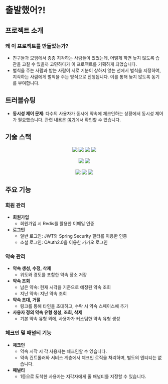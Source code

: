 # **출발했어?!**

## 프로젝트 소개
### 왜 이 프로젝트를 만들었는가?
- 친구들과 모임에서 종종 지각하는 사람들이 있었는데, 어떻게 하면 늦지 않도록 습관을 고칠 수 있을까 고민하다가 이 프로젝트를 기획하게 되었습니다.
- 벌칙을 주는 사람과 받는 사람이 서로 기분이 상하지 않는 선에서 벌칙을 지정하여, 지각하는 사람에게 벌칙을 주는 방식으로 진행됩니다. 이를 통해 늦지 않도록 동기를 부여합니다.

## 트러블슈팅
- **동시성 제어 문제**: 다수의 사용자가 동시에 약속에 체크인하는 상황에서 동시성 제어가 필요했습니다. 관련 내용은 [여기](https://velog.io/@seyoungkwon29/posts)에서 확인할 수 있습니다.

## 기술 스택
<div align="center">
  <img src="https://img.shields.io/badge/java-007396?style=for-the-badge&logo=java&logoColor=white">
  <img src="https://img.shields.io/badge/springboot-6DB33F?style=for-the-badge&logo=springboot&logoColor=white">
  <img src="https://img.shields.io/badge/spring security-6DB33F?style=for-the-badge&logo=springsecurity&logoColor=white">
  <img src="https://img.shields.io/badge/jpa-007393?style=for-the-badge&logo=jpa&logoColor=white">
  <br>
  <br>
  <img src="https://img.shields.io/badge/mysql-4479A1?style=for-the-badge&logo=mysql&logoColor=white">
  <img src="https://img.shields.io/badge/redis-FF4438?style=for-the-badge&logo=redis&logoColor=white">
  <br>
  <br>
  <img src="https://img.shields.io/badge/docker-2496ED?style=for-the-badge&logo=docker&logoColor=white">
  <img src="https://img.shields.io/badge/ncloud-03C75A?style=for-the-badge&logo=naver&logoColor=white">
  <img src="https://img.shields.io/badge/github actions-2088FF?style=for-the-badge&logo=github actions&logoColor=white">
</div>

## 주요 기능
### 회원 관리
- **회원가입**
  - 회원가입 시 Redis를 활용한 이메일 인증
- **로그인**
  - 일반 로그인: JWT와 Spring Security 필터를 이용한 인증
  - 소셜 로그인: OAuth2.0을 이용한 카카오 로그인

### 약속 관리
- **약속 생성, 수정, 삭제**
  - 위도와 경도를 포함한 약속 장소 저장
- **약속 조회**
  - 남은 약속: 현재 시각을 기준으로 예정된 약속 조회
  - 지난 약속: 지난 약속 조회
- **약속 초대, 거절**
  - 링크를 통해 타인을 초대하고, 수락 시 약속 스페이스에 추가
- **사용자 정의 약속 유형 생성, 조회, 삭제**
  - 기본 약속 유형 외에, 사용자가 커스텀한 약속 유형 생성

### 체크인 및 패널티 기능
- **체크인**
  - 약속 시작 시 각 사용자는 체크인할 수 있습니다.
  - 약속 컨트롤러와 서비스 계층에서 체크인 로직을 처리하며, 별도의 엔티티는 없습니다.
- **패널티**
  - 1등으로 도착한 사용자는 지각자에게 줄 패널티를 지정할 수 있습니다.
